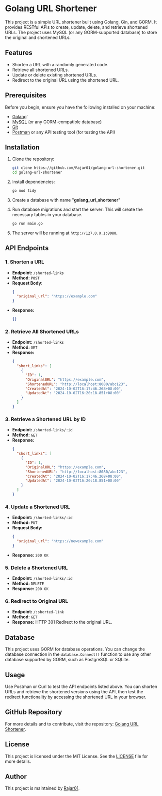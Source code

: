 # Golang URL Shortener

This project is a simple URL shortener built using Golang, Gin, and GORM. It provides RESTful APIs to create, update, delete, and retrieve shortened URLs. The project uses MySQL (or any GORM-supported database) to store the original and shortened URLs.

## Features

- Shorten a URL with a randomly generated code.
- Retrieve all shortened URLs.
- Update or delete existing shortened URLs.
- Redirect to the original URL using the shortened URL.

## Prerequisites

Before you begin, ensure you have the following installed on your machine:

- [Golang](https://golang.org/)`
- [MySQL](https://www.mysql.com/) (or any GORM-compatible database)
- [Git](https://git-scm.com/)
- [Postman](https://www.postman.com/) or any API testing tool (for testing the API)

## Installation

1. Clone the repository:
    ```bash
    git clone https://github.com/Rajar01/golang-url-shortener.git
    cd golang-url-shortener
    ```

2. Install dependencies:
    ```bash
    go mod tidy
    ```

3. Create a database with name "**golang_url_shortener**"

4. Run database migrations and start the server:
   This will create the necessary tables in your database.
    ```bash
    go run main.go
    ```
   
5. The server will be running at `http://127.0.0.1:8080`.

## API Endpoints

### 1. Shorten a URL
- **Endpoint:** `/shorted-links`
- **Method:** `POST`
- **Request Body:**
  ```json
  {
    "original_url": "https://example.com"
  }
  ```
- **Response:**
  ```json
  {}
  ```

### 2. Retrieve All Shortened URLs
- **Endpoint:** `/shorted-links`
- **Method:** `GET`
- **Response:**
  ```json
  {
    "short_links": [
      {
        "ID": 1,
        "OriginalURL": "https://example.com",
        "ShortenedURL": "http://localhost:8080/abc123",
        "CreatedAt": "2024-10-02T16:17:46.268+08:00",
        "UpdatedAt": "2024-10-02T16:20:18.851+08:00"
      }
    ]
  }
  ```

### 3. Retrieve a Shortened URL by ID
- **Endpoint:** `/shorted-links/:id`
- **Method:** `GET`
- **Response:**
  ```json
  {
    "short_links": [
      {
        "ID": 1,
        "OriginalURL": "https://example.com",
        "ShortenedURL": "http://localhost:8080/abc123",
        "CreatedAt": "2024-10-02T16:17:46.268+08:00",
        "UpdatedAt": "2024-10-02T16:20:18.851+08:00"
      }
    ]
  }
  ```

### 4. Update a Shortened URL
- **Endpoint:** `/shorted-links/:id`
- **Method:** `PUT`
- **Request Body:**
  ```json
  {
    "original_url": "https://newexample.com"
  }
  ```
- **Response:** `200 OK`

### 5. Delete a Shortened URL
- **Endpoint:** `/shorted-links/:id`
- **Method:** `DELETE`
- **Response:** `200 OK`

### 6. Redirect to Original URL
- **Endpoint:** `/:shorted-link`
- **Method:** `GET`
- **Response:** HTTP 301 Redirect to the original URL.

## Database

This project uses GORM for database operations. You can change the database connection in the `database.Connect()` function to use any other database supported by GORM, such as PostgreSQL or SQLite.

## Usage

Use Postman or Curl to test the API endpoints listed above. You can shorten URLs and retrieve the shortened versions using the API, then test the redirect functionality by accessing the shortened URL in your browser.

## GitHub Repository

For more details and to contribute, visit the repository: [Golang URL Shortener](https://github.com/Rajar01/golang-url-shortener).

## License

This project is licensed under the MIT License. See the [LICENSE](LICENSE) file for more details.

## Author

This project is maintained by [Rajar01](https://github.com/Rajar01).
